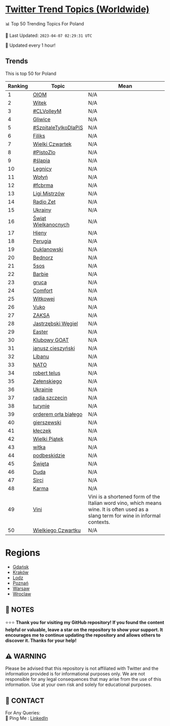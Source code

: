 [Twitter Trend Topics (Worldwide)](https://github.com/ErcinDedeoglu/Twitter-Trend-Topics)
==========


📊 Top 50 Trending Topics For Poland

📆 Last Updated: `2023-04-07 02:29:31 UTC`

🔧 Updated every 1 hour!


## Trends

This is top 50 for Poland

| Ranking | Topic | Mean |
| ------- | ------------ | ------------ |
| 1 | [OIOM](http://twitter.com/search?q=OIOM) | N/A |
| 2 | [Witek](http://twitter.com/search?q=Witek) | N/A |
| 3 | [#CLVolleyM](http://twitter.com/search?q=%23CLVolleyM) | N/A |
| 4 | [Gliwice](http://twitter.com/search?q=Gliwice) | N/A |
| 5 | [#SzpitaleTylkoDlaPiS](http://twitter.com/search?q=%23SzpitaleTylkoDlaPiS) | N/A |
| 6 | [Filiks](http://twitter.com/search?q=Filiks) | N/A |
| 7 | [Wielki Czwartek](http://twitter.com/search?q=Wielki+Czwartek) | N/A |
| 8 | [#PistoZlo](http://twitter.com/search?q=%23PistoZlo) | N/A |
| 9 | [#śląpia](http://twitter.com/search?q=%23%c5%9bl%c4%85pia) | N/A |
| 10 | [Legnicy](http://twitter.com/search?q=Legnicy) | N/A |
| 11 | [Wołyń](http://twitter.com/search?q=Wo%c5%82y%c5%84) | N/A |
| 12 | [#fcbrma](http://twitter.com/search?q=%23fcbrma) | N/A |
| 13 | [Ligi Mistrzów](http://twitter.com/search?q=Ligi+Mistrz%c3%b3w) | N/A |
| 14 | [Radio Zet](http://twitter.com/search?q=Radio+Zet) | N/A |
| 15 | [Ukrainy](http://twitter.com/search?q=Ukrainy) | N/A |
| 16 | [Świąt Wielkanocnych](http://twitter.com/search?q=%c5%9awi%c4%85t+Wielkanocnych) | N/A |
| 17 | [Hieny](http://twitter.com/search?q=Hieny) | N/A |
| 18 | [Perugia](http://twitter.com/search?q=Perugia) | N/A |
| 19 | [Duklanowski](http://twitter.com/search?q=Duklanowski) | N/A |
| 20 | [Bednorz](http://twitter.com/search?q=Bednorz) | N/A |
| 21 | [5sos](http://twitter.com/search?q=5sos) | N/A |
| 22 | [Barbie](http://twitter.com/search?q=Barbie) | N/A |
| 23 | [gruca](http://twitter.com/search?q=gruca) | N/A |
| 24 | [Comfort](http://twitter.com/search?q=Comfort) | N/A |
| 25 | [Witkowej](http://twitter.com/search?q=Witkowej) | N/A |
| 26 | [Vuko](http://twitter.com/search?q=Vuko) | N/A |
| 27 | [ZAKSA](http://twitter.com/search?q=ZAKSA) | N/A |
| 28 | [Jastrzębski Węgiel](http://twitter.com/search?q=Jastrz%c4%99bski+W%c4%99giel) | N/A |
| 29 | [Easter](http://twitter.com/search?q=Easter) | N/A |
| 30 | [Klubowy GOAT](http://twitter.com/search?q=Klubowy+GOAT) | N/A |
| 31 | [janusz cieszyński](http://twitter.com/search?q=janusz+cieszy%c5%84ski) | N/A |
| 32 | [Libanu](http://twitter.com/search?q=Libanu) | N/A |
| 33 | [NATO](http://twitter.com/search?q=NATO) | N/A |
| 34 | [robert telus](http://twitter.com/search?q=robert+telus) | N/A |
| 35 | [Zełenskiego](http://twitter.com/search?q=Ze%c5%82enskiego) | N/A |
| 36 | [Ukrainie](http://twitter.com/search?q=Ukrainie) | N/A |
| 37 | [radia szczecin](http://twitter.com/search?q=radia+szczecin) | N/A |
| 38 | [turynie](http://twitter.com/search?q=turynie) | N/A |
| 39 | [orderem orła białego](http://twitter.com/search?q=orderem+or%c5%82a+bia%c5%82ego) | N/A |
| 40 | [gierszewski](http://twitter.com/search?q=gierszewski) | N/A |
| 41 | [kłeczek](http://twitter.com/search?q=k%c5%82eczek) | N/A |
| 42 | [Wielki Piątek](http://twitter.com/search?q=Wielki+Pi%c4%85tek) | N/A |
| 43 | [witka](http://twitter.com/search?q=witka) | N/A |
| 44 | [podbeskidzie](http://twitter.com/search?q=podbeskidzie) | N/A |
| 45 | [Święta](http://twitter.com/search?q=%c5%9awi%c4%99ta) | N/A |
| 46 | [Duda](http://twitter.com/search?q=Duda) | N/A |
| 47 | [Sirci](http://twitter.com/search?q=Sirci) | N/A |
| 48 | [Karma](http://twitter.com/search?q=Karma) | N/A |
| 49 | [Vini](http://twitter.com/search?q=Vini) | Vini is a shortened form of the Italian word vino, which means wine. It is often used as a slang term for wine in informal contexts. |
| 50 | [Wielkiego Czwartku](http://twitter.com/search?q=Wielkiego+Czwartku) | N/A |



# Regions

* [Gdańsk](</Poland/Gdańsk.md>)
* [Kraków](</Poland/Kraków.md>)
* [Lodz](</Poland/Lodz.md>)
* [Poznań](</Poland/Poznań.md>)
* [Warsaw](</Poland/Warsaw.md>)
* [Wroclaw](</Poland/Wroclaw.md>)



## 📝 NOTES

⭐⭐⭐ **Thank you for visiting my GitHub repository! If you found the content helpful or valuable, leave a star on the repository to show your support. It encourages me to continue updating the repository and allows others to discover it. Thanks for your help!**


## ⚠️ WARNING

Please be advised that this repository is not affiliated with Twitter and the information provided is for informational purposes only. We are not responsible for any legal consequences that may arise from the use of this information. Use at your own risk and solely for educational purposes.


## 📨 CONTACT

 For Any Queries:  
            🏓 Ping Me : [LinkedIn](https://www.linkedin.com/in/ercindedeoglu/)
